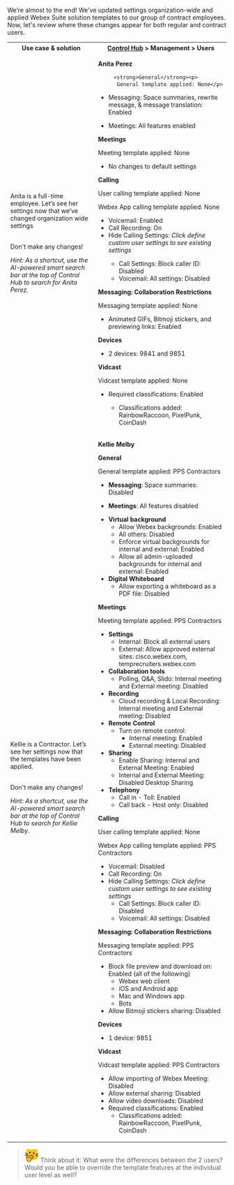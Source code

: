 
We’re almost to the end! We've updated settings organization-wide and applied Webex Suite solution templates to our group of contract employees. Now, let's review where these changes appear for both regular and contract users. 

<table>
  <tbody>
    <tr>
      <th style="width:40%;">Use case & solution</th>
      <th style="width:60%;"><a href="http://admin.webex.com/" target="_blank">Control Hub</a> > Management &gt; Users</th>
    </tr>
    <tr>
      <td style="width:40%;">
        <p>Anita is a full-time employee. Let’s see her settings now that we’ve changed organization wide settings</p><br>
    Don't make any changes!<p><i>Hint: As a shortcut, use the AI-powered smart search bar at the top of Control Hub to search for Anita Perez.</i>
      </td>
      <td style="width:60%;">
        <p><strong>Anita Perez</strong></p>
   
         <strong>General</strong><p>
          General template applied: None</p>
<ul>
<li>Messaging: Space summaries, rewrite message, & message translation: Enabled</ul></ul>
              <ul><li> Meetings: All features enabled</li></ul>
          </li>
          <strong>Meetings</strong><p>
         Meeting template applied: None<p>
            <ul>
              <li>No changes to default settings</ul>
<strong>Calling</strong><p>
          User calling template applied: None<p>
          Webex App calling template applied: None
            <ul>
              <li>Voicemail: Enabled</li>
              <li>Call Recording: On</li>
              <li>Hide Calling Settings:<i> Click define custom user settings to see existing settings</i></li>
              <ul><li>Call Settings: Block caller ID: Disabled
              <li>Voicemail: All settings: Disabled</li></ul>
            </ul>
          <strong>Messaging: Collaboration Restrictions</strong><p>
          Messaging template applied: None<p>
              <ul>
              <li>Animated GIFs, Bitmoji stickers, and previewing links: Enabled</li></ul>
            </ul>
          </li> <strong>Devices</strong></li>
              <ul>
              <li>2 devices: 9841 and 9851</li></ul>
            </ul>
          </li> <strong>Vidcast</strong><p>
         Vidcast template applied: None<p><ul>
              <li>Required classifications: Enabled</li>
               <ul><li>Classifications added: RainbowRaccoon, PixelPunk, CoinDash</li></ul>
      </td>
    </tr>
    <tr>
      <td style="width:40%;">
        <p>Kellie is a Contractor. Let’s see her settings now that the templates have been applied.</p><br>
    Don't make any changes!<p><i>Hint: As a shortcut, use the AI-powered smart search bar at the top of Control Hub to search for Kellie Melby.</i>
      </td>
      <td style="width:60%;">
        <p><strong>Kellie Melby</strong></p>
        <strong>General</strong><p>
          General template applied: PPS Contractors</p>
           <ul>
              <li><strong>Messaging</strong>: Space summaries: Disabled</li></ul></ul>
              <ul>
              <li> <strong>Meetings</strong>: All features disabled</li></ul>
            </ul>
          </li>  <ul>
  <li><strong>Virtual background</strong>
    <ul>
      <li>Allow Webex backgrounds: Enabled</li>
      <li>All others: Disabled</li>
      <li>Enforce virtual backgrounds for internal and external: Enabled</li>
      <li>Allow all admin-uploaded backgrounds for internal and external: Enabled</li>
    </ul>
  </li>
  <li><strong>Digital Whiteboard</strong>
    <ul>
      <li>Allow exporting a whiteboard as a PDF file: Disabled</li>
    </ul>
  </li>
</ul><strong>Meetings</strong><p>
         Meeting template applied: PPS Contractors<p>
   <ul>
  <li><strong>Settings</strong>
    <ul>
      <li>Internal: Block all external users</li>
      <li>External: Allow approved external sites: cisco.webex.com, temprecruiters.webex.com</li>
    </ul>
  </li>
  <li><strong>Collaboration tools</strong>
    <ul>
      <li>Polling, Q&amp;A, Slido: Internal meeting and External meeting: Disabled</li>
    </ul>
  </li>
  <li><strong>Recording</strong>
    <ul>
      <li>Cloud recording &amp; Local Recording: Internal meeting and External meeting: Disabled</li>
    </ul>
  </li>
  <li><strong>Remote Control</strong>
    <ul>
      <li>Turn on remote control:
        <ul>
          <li>Internal meeting: Enabled</li>
          <li>External meeting: Disabled</li>
        </ul>
      </li>
    </ul>
  </li>
  <li><strong>Sharing</strong>
    <ul>
      <li>Enable Sharing: Internal and External Meeting: Enabled</li>
      <li>Internal and External Meeting: Disabled Desktop Sharing</li>
    </ul>
  </li>
  <li><strong>Telephony</strong>
    <ul>
      <li>Call in -  Toll: Enabled</li>
      <li>Call back - Host only: Disabled</li>
    </ul>
  </li>
</ul>
</body>
</html>
             <strong>Calling</strong><p>
         User calling template applied: None<p>
          Webex App calling template applied: PPS Contractors
            <ul>
              <li>Voicemail: Disabled</li>
              <li>Call Recording: On</li>
              <li>Hide Calling Settings:<i> Click define custom user settings to see existing settings</i>
              <ul><li>Call Settings: Block caller ID: Disabled
              <li>Voicemail: All settings: Disabled</li></ul>
            </ul></ul></li>
          <strong>Messaging: Collaboration Restrictions</strong><p>
         Messaging template applied: PPS Contractors<p>
              <ul>
  <li>Block file preview and download on: Enabled (all of the following)
    <ul>
      <li>Webex web client</li>
      <li>iOS and Android app</li>
      <li>Mac and Windows app</li>
      <li>Bots</li>
    </ul>
  </li>
              <li>Allow Bitmoji stickers sharing: Disabled</li></ul>
            </ul>
          </li>
        </ul><p>
        <strong>Devices</strong></li>
              <ul>
              <li>1 device: 9851</li></ul>
            </ul>
          <strong>Vidcast</strong><p>
         Vidcast template applied: PPS Contractors<p> <ul>
              <li>Allow importing of Webex Meeting: Disabled</li>
              <li>Allow external sharing: Disabled</li>
              <li>Allow video downloads: Disabled</li>
              <li>Required classifications: Enabled
             <ul><li>Classifications added: RainbowRaccoon, PixelPunk, CoinDash</li></ul>
         </ul>
      </td>
    </tr>
  </tbody>
</table>

>![Think about it](template_assets/thinkingcat.png) Think about it: What were the differences between the 2 users? Would you be able to override the template features at the individual user level as well?